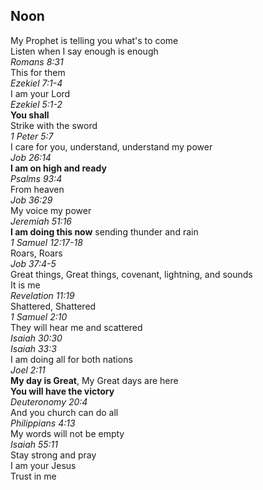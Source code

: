 ## Noon
My Prophet is telling you what's to come  
Listen when I say enough is enough  
_Romans 8:31_  
This for them  
_Ezekiel 7:1-4_  
I am your Lord  
_Ezekiel 5:1-2_  
**You shall**  
Strike with the sword  
_1 Peter 5:7_  
I care for you, understand, understand my power  
_Job 26:14_  
**I am on high and ready**  
_Psalms 93:4_  
From heaven  
_Job 36:29_  
My voice my power  
_Jeremiah 51:16_  
**I am doing this now** sending thunder and rain  
_1 Samuel 12:17-18_  
Roars, Roars  
_Job 37:4-5_  
Great things, Great things, covenant, lightning, and sounds  
It is me  
_Revelation 11:19_  
Shattered, Shattered  
_1 Samuel 2:10_  
They will hear me and scattered  
_Isaiah 30:30_  
_Isaiah 33:3_  
I am doing all for both nations  
_Joel 2:11_  
**My day is Great**, My Great days are here  
**You will have the victory**  
_Deuteronomy 20:4_  
And you church can do all  
_Philippians 4:13_  
My words will not be empty  
_Isaiah 55:11_  
Stay strong and pray  
I am your Jesus  
Trust in me  
